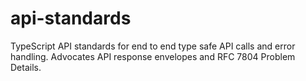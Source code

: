 # api-standards
TypeScript API standards for end to end type safe API calls and error handling. Advocates API response envelopes and RFC 7804 Problem Details.
